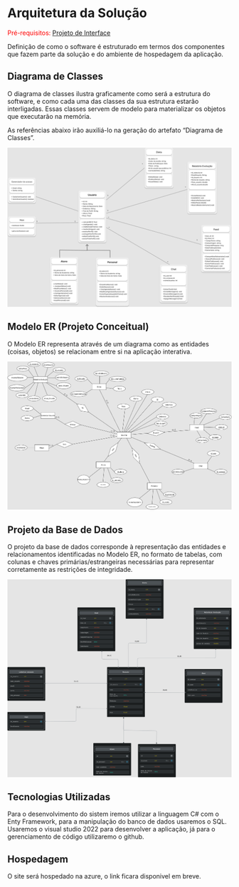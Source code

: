 # Arquitetura da Solução

<span style="color:red">Pré-requisitos: <a href="3-Projeto de Interface.md"> Projeto de Interface</a></span>

Definição de como o software é estruturado em termos dos componentes que fazem parte da solução e do ambiente de hospedagem da aplicação.

## Diagrama de Classes

O diagrama de classes ilustra graficamente como será a estrutura do software, e como cada uma das classes da sua estrutura estarão interligadas. Essas classes servem de modelo para materializar os objetos que executarão na memória.

As referências abaixo irão auxiliá-lo na geração do artefato “Diagrama de Classes”.

![diagrama de classes](img/UML%20for%20Object%20Oriented%20Programming%20(Community)%20(3).png)

## Modelo ER (Projeto Conceitual)

O Modelo ER representa através de um diagrama como as entidades (coisas, objetos) se relacionam entre si na aplicação interativa.

![modelo ER](img/Modelo%20Entidade%20Relacionamento%20Peter%20Chen%20(Community)%20(1).png)



## Projeto da Base de Dados

O projeto da base de dados corresponde à representação das entidades e relacionamentos identificadas no Modelo ER, no formato de tabelas, com colunas e chaves primárias/estrangeiras necessárias para representar corretamente as restrições de integridade.
 
![projeto de base de dados](img/Modelo%20Relacional.png)

## Tecnologias Utilizadas

Para o desenvolvimento do sistem iremos utilizar a linguagem C# com  o Enty Framework, para a manipulação do banco de dados usaremos o SQL. Usaremos o visual studio 2022 para desenvolver a aplicação, já para o gerenciamento de código utilizaremo o github.

## Hospedagem

O site será hospedado na azure, o link ficara disponivel em breve.

